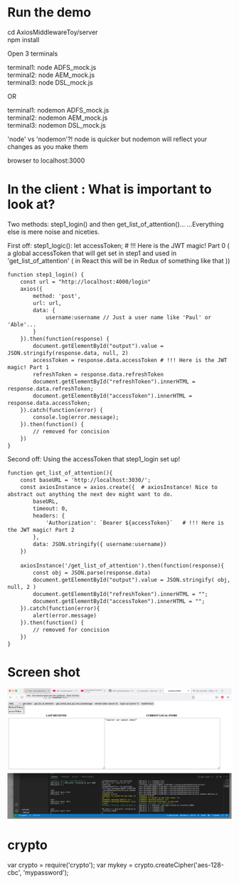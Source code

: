 # Run the demo

cd AxiosMiddlewareToy/server  
npm install

Open 3 terminals

terminal1: node ADFS_mock.js  
terminal2: node AEM_mock.js  
terminal3: node DSL_mock.js

OR

terminal1: nodemon ADFS_mock.js  
terminal2: nodemon AEM_mock.js  
terminal3: nodemon DSL_mock.js

'node' vs 'nodemon'?! node is quicker but nodemon will reflect your changes as you make them

browser to localhost:3000

# In the client : What is important to look at?

Two methods: step1_login() and then get_list_of_attention()... ...Everything else is mere noise and niceties.

First off: step1_logic():
let accessToken; # !!! Here is the JWT magic! Part 0 ( a global accessToken that will get set in step1 and used in 'get_list_of_attention' ( in React this will be in Redux of something like that ))

    function step1_login() {
        const url = "http://localhost:4000/login"
        axios({
            method: 'post',
            url: url,
            data: {
                username:username // Just a user name like 'Paul' or 'Able'...
            }
        }).then(function(response) {
            document.getElementById("output").value = JSON.stringify(response.data, null, 2)
            accessToken = response.data.accessToken # !!! Here is the JWT magic! Part 1
            refreshToken = response.data.refreshToken
            document.getElementById("refreshToken").innerHTML = response.data.refreshToken;
            document.getElementById("accessToken").innerHTML = response.data.accessToken;
        }).catch(function(error) {
            console.log(error.message);
        }).then(function() {
            // removed for concision
        })
    }

Second off: Using the accessToken that step1_login set up!

    function get_list_of_attention(){
    	const baseURL = 'http://localhost:3030/';
    	const axiosInstance = axios.create({  # axiosInstance! Nice to abstract out anything the next dev might want to do.
    		baseURL,
    		timeout: 0,
    		headers: {
    			'Authorization': `Bearer ${accessToken}`   # !!! Here is the JWT magic! Part 2
    		},
    		data: JSON.stringify({ username:username})
    	})

    	axiosInstance('/get_list_of_attention').then(function(response){
    		const obj = JSON.parse(response.data)
    		document.getElementById("output").value = JSON.stringify( obj, null, 2 )
    		document.getElementById("refreshToken").innerHTML = "";
    		document.getElementById("accessToken").innerHTML = "";
    	}).catch(function(error){
    		alert(error.message)
    	}).then(function() {
            // removed for concision
    	})
    }

# Screen shot

![ScreenShot.png](ScreenShot.png "ScreenCap")

# crypto

var crypto = require('crypto');
var mykey = crypto.createCipher('aes-128-cbc', 'mypassword');
